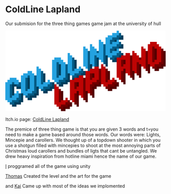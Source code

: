 # ColdLine Lapland
Our submision for the three thing games game jam at the university of hull

![ColdLine Lapland logo](ReadMeStuff/image.png)

Itch.io page: [ColdLine Lapland](https://tcrier2022.itch.io/coldline-lapland-ttg)

The premice of three thing game is that you are given 3 words and t=you need to make a game based around those words. Our words were: Lights, Mincepie and carollers.
We thought up of a topdown shooter in which you use a shotgun filled with mincepies to shoot at the most annoying parts of Christmas loud carollers and bundles of ligts that cant be untangled. We drew heavy inspiration from hotline miami hence the name of our game.

[I](https://github.com/Kisielekw) proggramed all of the game using unity

[Thomas](https://github.com/OneGingerBiscuit) Created the level and the art for the game

and [Kai](https://github.com/KEDW02) Came up with most of the ideas we implomented

